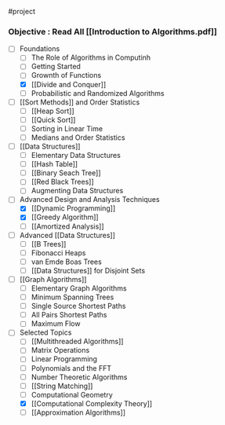 #project 

### Objective : Read All [[Introduction to Algorithms.pdf]]


- [ ] Foundations
	- [ ] The Role of Algorithms in Computinh
	- [ ] Getting Started
	- [ ] Grownth of Functions
	- [x] [[Divide and Conquer]]
	- [ ] Probabilistic and Randomized Algorithms
- [ ] [[Sort Methods]] and Order Statistics
	- [ ] [[Heap Sort]]
	- [ ] [[Quick Sort]] 
	- [ ] Sorting in Linear Time
	- [ ] Medians and Order Statistics
- [ ] [[Data Structures]]
	- [ ] Elementary Data Structures
	- [ ] [[Hash Table]]
	- [ ] [[Binary Seach Tree]]
	- [ ] [[Red Black Trees]]
	- [ ] Augmenting Data Structures
- [ ] Advanced Design and Analysis Techniques
	- [x] [[Dynamic Programming]]
	- [x] [[Greedy Algorithm]]
	- [ ] [[Amortized Analysis]]
- [ ] Advanced [[Data Structures]]
	- [ ] [[B Trees]]
	- [ ] Fibonacci Heaps
	- [ ] van Emde Boas Trees
	- [ ] [[Data Structures]] for Disjoint Sets
- [ ] [[Graph Algorithms]]
	- [ ] Elementary Graph Algorithms
	- [ ] Minimum Spanning Trees
	- [ ] Single Source Shortest Paths
	- [ ] All Pairs Shortest Paths
	- [ ]  Maximum Flow
- [ ] Selected Topics
	- [ ] [[Multithreaded Algorithms]]
	- [ ] Matrix Operations
	- [ ] Linear Programming
	- [ ] Polynomials and the FFT
	- [ ] Number Theoretic Algorithms
	- [ ] [[String Matching]]
	- [ ] Computational Geometry
	- [x] [[Computational Complexity Theory]]
	- [ ] [[Approximation Algorithms]]